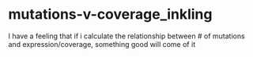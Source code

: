 # mutations-v-coverage_inkling
I have a feeling that if i calculate the relationship between # of mutations and expression/coverage, something good will come of it
